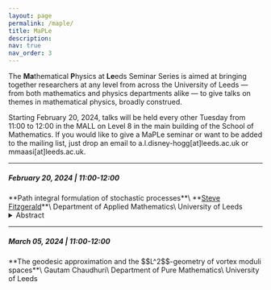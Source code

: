```yaml
---
layout: page
permalink: /maple/
title: MaPLe
description:
nav: true
nav_order: 3
---
```


The **Ma**thematical **P**hysics at **Le**eds Seminar Series is aimed at bringing together researchers at any level from across the University of Leeds — from both mathematics and physics departments alike — to give talks on themes in mathematical physics, broadly construed.

Starting February 20, 2024, talks will be held every other Tuesday from 11:00 to 12:00 in the MALL on Level 8 in the main building of the School of Mathematics. If you would like to give a MaPLe seminar or want to be added to the mailing list, just drop an email to a.l.disney-hogg[at]leeds.ac.uk or mmaasi[at]leeds.ac.uk.

<hr>

<h5>February 20, 2024 | 11:00-12:00 </h5>
**Path integral formulation of stochastic processes**\
**<a href="https://eps.leeds.ac.uk/maths/staff/4022/dr-steve-fitzgerald" target="_self">Steve Fitzgerald</a>**\
Department of Applied Mathematics\
University of Leeds

<details>
<summary><span style="global-theme-color">Abstract</span></summary>

Traditionally, stochastic processes are modelled one of two ways: a continuum Fokker-Planck approach, where a PDE is solved to determine the time evolution of the probability density, or a Langevin approach, where the SDE describing the system is sampled, and multiple simulations are used to collect statistics. There is also a third way: the functional or path integral. Originally developed by Wiener in the 1920s to model Brownian motion, path integrals were famously applied to quantum mechanics by Feynman in the 1950s. However, they also have much to offer to classical stochastic processes (and statistical physics).  

In this talk I will introduce the formalism at a physicist’s level of rigour, and focus on determining the dominant contribution to the path integral when the noise is weak. There exists a remarkable correspondence between the most-probable stochastic paths and Hamiltonian dynamics in an effective potential [1,2]. I will then discuss some applications as time permits, including reaction pathways conditioned on finite time [2]. We demonstrate that the most probable pathway at a finite time may be very different from the usual minimum energy path used to calculate the average reaction rate.  

[1] Ge, Hao, and Hong Qian. Int. J. Mod. Phys. B 26.24 1230012 (2012)     

[2 Fitzgerald, Steve, et al. J. Chem. Phys. 158.12 (2023).

</details>

<hr>

<h5>March 05, 2024 | 11:00-12:00 </h5>
**The geodesic approximation and the $$L^2$$-geometry of vortex moduli spaces**\
Gautam Chaudhuri\
Department of Pure Mathematics\
University of Leeds
